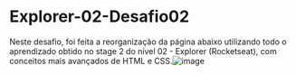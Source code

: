 # Explorer-02-Desafio02
Neste desafio, foi feita a reorganização da página abaixo utilizando todo o aprendizado obtido no stage 2 do nível 02 - Explorer (Rocketseat), 
com conceitos mais avançados de HTML e CSS.![image](https://user-images.githubusercontent.com/107070684/177469995-6652f6b5-4017-4789-946b-4ca198d9dddb.png)
